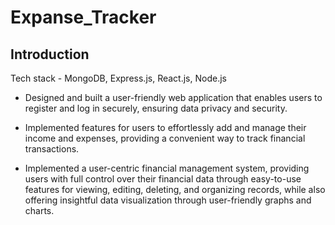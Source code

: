# Expanse_Tracker

## Introduction
Tech stack - MongoDB, Express.js, React.js, Node.js <br/>

- Designed and built a user-friendly web application that enables users to register and log in securely, ensuring data privacy and security.

- Implemented features for users to effortlessly add and manage their income and expenses, providing a convenient way to track financial 
  transactions.

- Implemented a user-centric financial management system, providing users with full control over their financial data through easy-to-use features 
  for viewing, editing, deleting, and organizing records, while also offering insightful data visualization through user-friendly graphs and 
  charts.
